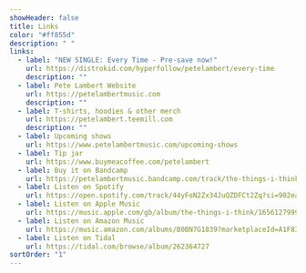 ```yaml
---
showHeader: false
title: Links
color: "#ff855d"
description: " "
links:
  - label: "NEW SINGLE: Every Time - Pre-save now!"
    url: https://distrokid.com/hyperfollow/petelambert/every-time
    description: ""
  - label: Pete Lambert Website
    url: https://petelambertmusic.com
    description: ""
  - label: T-shirts, hoodies & other merch
    url: https://petelambert.teemill.com
    description: ""
  - label: Upcoming shows
    url: https://www.petelambertmusic.com/upcoming-shows
  - label: Tip jar
    url: https://www.buymeacoffee.com/petelambert
  - label: Buy it on Bandcamp
    url: https://petelambertmusic.bandcamp.com/track/the-things-i-think
  - label: Listen on Spotify
    url: https://open.spotify.com/track/44yFoN2Zx34JuQZDFCt2Zq?si=902eaedfbe1a4c03
  - label: Listen on Apple Music
    url: https://music.apple.com/gb/album/the-things-i-think/1656127999?i=1656128000
  - label: Listen on Amazon Music
    url: https://music.amazon.com/albums/B0BN7G1839?marketplaceId=A1F83G8C2ARO7P&musicTerritory=GB&ref=dm_sh_J0wB7Wc7tfa1oswVOjRoNvSqR&trackAsin=B0BN6VSKMM
  - label: Listen on Tidal
    url: https://tidal.com/browse/album/262364727
sortOrder: "1"
---
```

